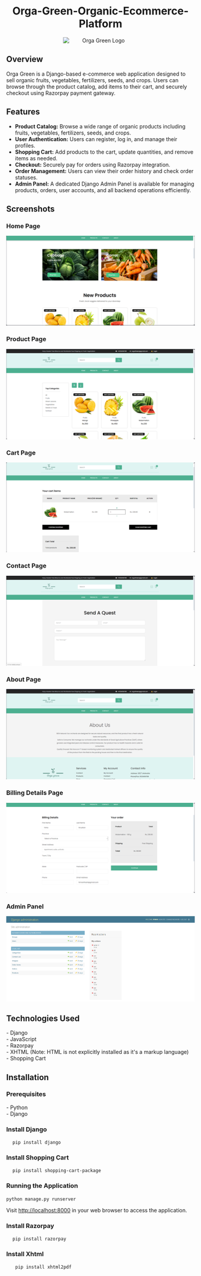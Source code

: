 <!DOCTYPE html>
<html lang="en">
<head>
<meta charset="UTF-8">
<meta name="viewport" content="width=device-width, initial-scale=1.0">

</head>
<body>

<h1 align="center">Orga-Green-Organic-Ecommerce-Platform</h1>

<div style="text-align: center;">
    <img src="https://github.com/Jayakodi67/Orga-Green/blob/main/E_shop/static/assets/images/logo2/logo.png?raw=true" alt="Orga Green Logo" style="display: inline-block; width: 200px;">
</div>

<h2>Overview</h2>
<p>
  Orga Green is a Django-based e-commerce web application designed to sell organic fruits, vegetables, fertilizers, seeds, and crops.
  Users can browse through the product catalog, add items to their cart, and securely checkout using Razorpay payment gateway.
</p>

<h2>Features</h2>
<ul>
  <li><strong>Product Catalog:</strong> Browse a wide range of organic products including fruits, vegetables, fertilizers, seeds, and crops.</li>
  <li><strong>User Authentication:</strong> Users can register, log in, and manage their profiles.</li>
  <li><strong>Shopping Cart:</strong> Add products to the cart, update quantities, and remove items as needed.</li>
  <li><strong>Checkout:</strong> Securely pay for orders using Razorpay integration.</li>
  <li><strong>Order Management:</strong> Users can view their order history and check order statuses.</li>
  <li><strong>Admin Panel:</strong> A dedicated Django Admin Panel is available for managing products, orders, user accounts, and all backend operations efficiently.</li>
</ul>

<h2>Screenshots</h2>

<h3>Home Page</h3>
<img src="https://github.com/HimanthaD4/Orga-Green-Ecommerce-vegetable-selling-Web-Application-python/blob/main/E_shop/static/assets/images/screenshots/home.png?raw=true">

<h3>Product Page</h3>
<img src="https://github.com/HimanthaD4/Orga-Green-Ecommerce-vegetable-selling-Web-Application-python/blob/main/E_shop/static/assets/images/screenshots/product.png?raw=true">

<h3>Cart Page</h3>
<img src="https://github.com/HimanthaD4/Orga-Green-Ecommerce-vegetable-selling-Web-Application-python/blob/main/E_shop/static/assets/images/screenshots/cart.png">

<h3>Contact Page</h3>
<img src="https://github.com/HimanthaD4/Orga-Green-Ecommerce-vegetable-selling-Web-Application-python/blob/main/E_shop/static/assets/images/screenshots/contact.png?raw=true">

<h3>About Page</h3>
<img src="https://github.com/HimanthaD4/Orga-Green-Ecommerce-vegetable-selling-Web-Application-python/blob/main/E_shop/static/assets/images/screenshots/about.png?raw=true">

<h3>Billing Details Page</h3>
<img src="https://github.com/HimanthaD4/Orga-Green-Ecommerce-vegetable-selling-Web-Application-python/blob/main/E_shop/static/assets/images/screenshots/bill.png?raw=true">

<h3>Admin Panel</h3>
<img src="https://github.com/HimanthaD4/Orga-Green-Ecommerce-vegetable-selling-Web-Application-python/blob/main/E_shop/static/assets/images/screenshots/admin.png?raw=true">

<h2>Technologies Used</h2>
<p>
  - Django<br>
  - JavaScript<br>
  - Razorpay<br>
  - XHTML (Note: HTML is not explicitly installed as it's a markup language)<br>
  - Shopping Cart <br>
</p>

<h2>Installation</h2>

<h3>Prerequisites</h3>
<p>
  - Python <br>
  - Django
</p>

<h3>Install Django</h3>
<pre>
  <code>pip install django</code>
</pre>

<h3>Install Shopping Cart</h3>
<pre>
  <code>pip install shopping-cart-package</code>
</pre>

<h3>Running the Application</h3>
<pre><code>python manage.py runserver</code></pre>
<p>Visit <a href="http://localhost:8000">http://localhost:8000</a> in your web browser to access the application.</p>

<h3>Install Razorpay</h3>
<pre>
  <code>pip install razorpay</code>
</pre>

<h3>Install Xhtml</h3>
<pre>
  <code> pip install xhtml2pdf </code>
</pre>

</body>
</html>
